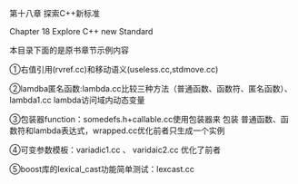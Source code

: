 第十八章 探索C++新标准

Chapter 18 Explore C++ new Standard

本目录下面的是原书章节示例内容

①右值引用(rvref.cc)和移动语义(useless.cc,stdmove.cc)

②lamdba匿名函数:lambda.cc比较三种方法（普通函数、函数符、匿名函数）、lambda1.cc lambda访问域内动态变量

③包装器function：somedefs.h+callable.cc使用包装器来 包装 普通函数、函数符和lambda表达式，wrapped.cc优化前者只生成一个实例

④可变参数模板：variadic1.cc 、 varidaic2.cc 优化了前者

⑤boost库的lexical_cast功能简单测试：lexcast.cc

